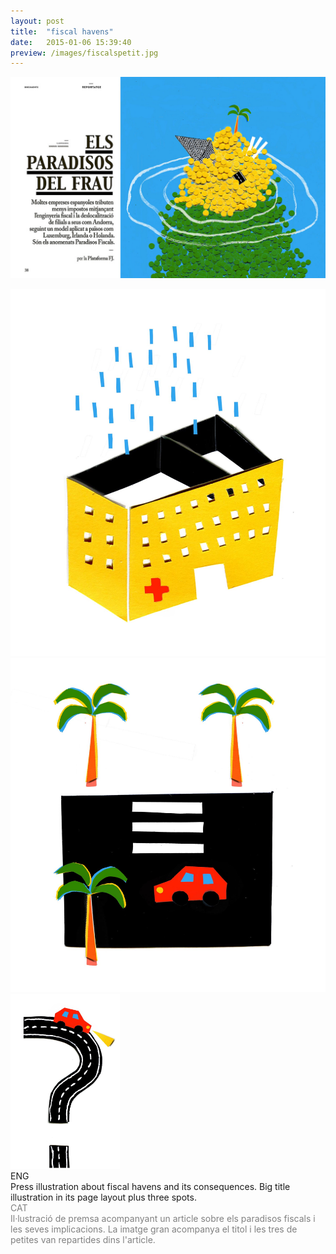 ```yaml
---
layout: post
title:  "fiscal havens"
date:   2015-01-06 15:39:40
preview: /images/fiscalspetit.jpg
---
```


![Picture 1](/images/paradisosfiscals.jpg)

<div class="row">


  <div class="column">
 <img src="/images/paradisos spot 1.jpg" alt="drawing">
  </div>

  <div class="column">
 <img src="/images/paradisos spot 2.jpg" alt="drawing">
  </div>

  <div class="column">
 <img src="/images/paradisos spot 3.jpg" alt="drawing" height="280">
  </div>
  </div>


<div class="row">

  <div class="column">
  ENG<br>
  Press illustration about fiscal havens and its consequences. Big title illustration in its page layout plus three spots.
</div>

   <div class="column">
   <font color="#808080">
   CAT<br>
   Il·lustració de premsa acompanyant un article sobre els paradisos fiscals i les seves implicacions. La imatge gran acompanya el titol i les tres de petites van repartides dins l'article.</font><br>
   </div>

 </div>
